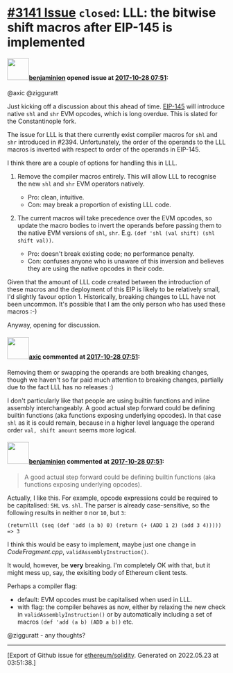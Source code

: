 # [\#3141 Issue](https://github.com/ethereum/solidity/issues/3141) `closed`: LLL: the bitwise shift macros after EIP-145 is implemented

#### <img src="https://avatars.githubusercontent.com/u/20796281?u=3ade059256c951779e598bb585d7d85463f340a3&v=4" width="50">[benjaminion](https://github.com/benjaminion) opened issue at [2017-10-28 07:51](https://github.com/ethereum/solidity/issues/3141):

@axic @zigguratt 

Just kicking off a discussion about this ahead of time. [EIP-145](https://github.com/ethereum/EIPs/blob/master/EIPS/eip-145.md) will introduce native `shl` and `shr` EVM opcodes, which is long overdue. This is slated for the Constantinople fork.

The issue for LLL is that there currently exist compiler macros for `shl` and `shr` introduced in #2394.  Unfortunately, the order of the operands to the LLL macros is inverted with respect to order of the operands in EIP-145.

I think there are a couple of options for handling this in LLL.

1. Remove the compiler macros entirely. This will allow LLL to recognise the new `shl` and `shr` EVM operators natively.
    - Pro: clean, intuitive.
    - Con: may break a proportion of existing LLL  code.

2. The current macros will take precedence over the EVM opcodes, so update the macro bodies to invert the operands before passing them to the native EVM versions of `shl`, `shr`. E.g. `(def 'shl (val shift) (shl shift val))`.
    - Pro: doesn't break existing code; no performance penalty.
    - Con: confuses anyone who is unaware of this inversion and believes they are using the native opcodes in their code.

Given that the amount of LLL code created between the introduction of these macros and the deployment of this EIP is likely to be relatively small, I'd slightly favour option 1.  Historically, breaking changes to LLL have not been uncommon. It's possible that I am the only person who has used these macros :-)

Anyway, opening for discussion.

#### <img src="https://avatars.githubusercontent.com/u/20340?v=4" width="50">[axic](https://github.com/axic) commented at [2017-10-28 07:51](https://github.com/ethereum/solidity/issues/3141#issuecomment-340225691):

Removing them or swapping the operands are both breaking changes, though we haven't so far paid much attention to breaking changes, partially due to the fact LLL has no releases :)

I don't particularly like that people are using builtin functions and inline assembly interchangeably. A good actual step forward could be defining builtin functions (aka functions exposing underlying opcodes). In that case `shl` as it is could remain, because in a higher level language the operand order `val, shift amount` seems more logical.

#### <img src="https://avatars.githubusercontent.com/u/20796281?u=3ade059256c951779e598bb585d7d85463f340a3&v=4" width="50">[benjaminion](https://github.com/benjaminion) commented at [2017-10-28 07:51](https://github.com/ethereum/solidity/issues/3141#issuecomment-341045915):

> A good actual step forward could be defining builtin functions (aka functions exposing underlying opcodes).

Actually, I like this. For example, opcode expressions could be required to be capitalised: `SHL` vs. `shl`. The parser is already case-sensitive, so the following results in neither `0` nor `10`, but `3`:

    (returnlll (seq (def 'add (a b) 0) (return (+ (ADD 1 2) (add 3 4)))))  => 3

I think this would be easy to implement, maybe just one change in *CodeFragment.cpp*, `validAssemblyInstruction()`.

It would, however, be **very** breaking. I'm completely OK with that, but it might mess up, say, the exisiting body of Ethereum client tests.

Perhaps a compiler flag:
  * default: EVM opcodes must be capitalised when used in LLL.
  * with flag: the compiler behaves as now, either by relaxing the new check in `validAssemblyInstruction()` or by automatically including a set of macros `(def 'add (a b) (ADD a b))` etc.

@zigguratt  - any thoughts?


-------------------------------------------------------------------------------



[Export of Github issue for [ethereum/solidity](https://github.com/ethereum/solidity). Generated on 2022.05.23 at 03:51:38.]
